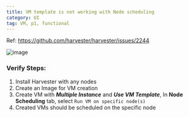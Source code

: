 ```yaml
---
title: VM template is not working with Node scheduling
category: UI
tag: VM, p1, functional
---
```

Ref: https://github.com/harvester/harvester/issues/2244

![image](https://user-images.githubusercontent.com/5169694/177742575-31730953-5ffd-4018-b5ce-1b1e487ee14c.png)


### Verify Steps:
1. Install Harvester with any nodes
1. Create an Image for VM creation
1. Create VM with _**Multiple Instance**_ and _**Use VM Template**_, In **Node Scheduling** tab, select `Run VM on specific node(s)`
1. Created VMs should be scheduled on the specific node

